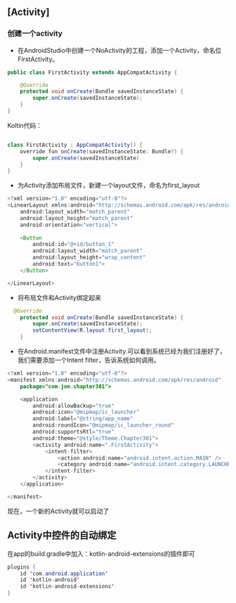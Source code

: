 ## [Activity]

### 创建一个activity

* 在AndroidStudio中创建一个NoActivity的工程，添加一个Activity，命名位FirstActivity。

```java
public class FirstActivity extends AppCompatActivity {

    @Override
    protected void onCreate(Bundle savedInstanceState) {
        super.onCreate(savedInstanceState);
    }
}
```
Koltin代码：
```java

class FirstActivity : AppCompatActivity() {
    override fun onCreate(savedInstanceState: Bundle?) {
        super.onCreate(savedInstanceState)
    }
}

```

* 为Activity添加布局文件，新建一个layout文件，命名为first_layout
```java
<?xml version="1.0" encoding="utf-8"?>
<LinearLayout xmlns:android="http://schemas.android.com/apk/res/android"
    android:layout_width="match_parent"
    android:layout_height="match_parent"
    android:orientation="vertical">
    
    <Button
        android:id="@+id/button_1"
        android:layout_width="match_parent"
        android:layout_height="wrap_content"
        android:text="button1">
    </Button>

</LinearLayout>

```

* 将布局文件和Activity绑定起来
```java
  @Override
    protected void onCreate(Bundle savedInstanceState) {
        super.onCreate(savedInstanceState);
        setContentView(R.layout.first_layout);
    }

```
* 在Android.manifest文件中注册Activity.可以看到系统已经为我们注册好了，我们需要添加一个Intent filter，告诉系统如何调用。
```java
<?xml version="1.0" encoding="utf-8"?>
<manifest xmlns:android="http://schemas.android.com/apk/res/android"
    package="com.jon.chapter301">

    <application
        android:allowBackup="true"
        android:icon="@mipmap/ic_launcher"
        android:label="@string/app_name"
        android:roundIcon="@mipmap/ic_launcher_round"
        android:supportsRtl="true"
        android:theme="@style/Theme.Chapter301">
        <activity android:name=".FirstActivity">
            <intent-filter>
                <action android:name="android.intent.action.MAIN" />
                <category android:name="android.intent.category.LAUNCHER" />
            </intent-filter>
        </activity>
    </application>

</manifest>
```
现在，一个新的Activity就可以启动了

## Activity中控件的自动绑定

在app的build.gradle中加入：kotlin-android-extensions的插件即可
```java
plugins {
    id 'com.android.application'
    id 'kotlin-android'
    id 'kotlin-android-extensions'
}

```


